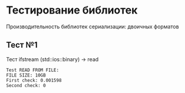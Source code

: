 # Тестирование библиотек
Производительность библиотек сериализации: двоичных форматов

## Тест №1
Тест ifstream (std::ios::binary) -> read 
```
Test READ FROM FILE: 
FILE SIZE: 10GB
First check: 0.001598
Second check: 0
```
